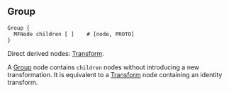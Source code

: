 ## Group

```
Group {
  MFNode children [ ]    # [node, PROTO]
}
```

Direct derived nodes: [Transform](transform.md).

A [Group](#group) node contains `children` nodes without introducing a new transformation.
It is equivalent to a [Transform](transform.md) node containing an identity transform.
